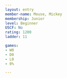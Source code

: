 ```yaml
---
layout: entry
member-name: Mouse, Mickey
membership: Junior
level: Beginner
USCF: No
rating: 1200
ladder: 11

games:
- W0
- D0
- L0
- 0%

---
```

